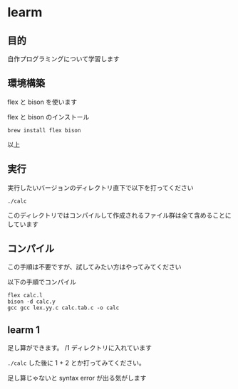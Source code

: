 
# learm

## 目的

自作プログラミングについて学習します


## 環境構築

flex と bison を使います

flex と bison のインストール
```
brew install flex bison
```

以上

## 実行

実行したいバージョンのディレクトリ直下で以下を打ってください

```
./calc
```

このディレクトリではコンパイルして作成されるファイル群は全て含めることにしています

## コンパイル

この手順は不要ですが、試してみたい方はやってみてください

以下の手順でコンパイル

```
flex calc.l
bison -d calc.y
gcc gcc lex.yy.c calc.tab.c -o calc
```


## learm 1

足し算ができます。
/1 ディレクトリに入れています

`./calc` した後に 1 + 2 とか打ってみてください。

足し算じゃないと syntax error が出る気がします